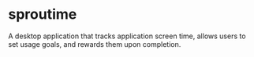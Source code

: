 # sproutime
A desktop application that tracks application screen time, allows users to set usage goals, and rewards them upon completion.
